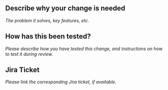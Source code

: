 ## Describe why your change is needed
_The problem it solves, key features, etc._

## How has this been tested?
_Please describe how you have tested this change, and instructions on how to test it during review._

## Jira Ticket
_Please link the corresponding Jira ticket, if available._
